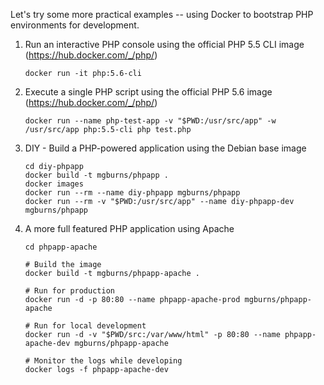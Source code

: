 
Let's try some more practical examples -- using Docker to bootstrap PHP environments for development.

1. Run an interactive PHP console using the official PHP 5.5 CLI image (https://hub.docker.com/_/php/)

	```
	docker run -it php:5.6-cli
	```

2. Execute a single PHP script using the official PHP 5.6 image (https://hub.docker.com/_/php/)

	```
	docker run --name php-test-app -v "$PWD:/usr/src/app" -w /usr/src/app php:5.5-cli php test.php
	```

3. DIY - Build a PHP-powered application using the Debian base image

	```
	cd diy-phpapp
	docker build -t mgburns/phpapp .
	docker images
	docker run --rm --name diy-phpapp mgburns/phpapp
	docker run --rm -v "$PWD:/usr/src/app" --name diy-phpapp-dev mgburns/phpapp
	```

4. A more full featured PHP application using Apache

	```
	cd phpapp-apache

	# Build the image
	docker build -t mgburns/phpapp-apache .

	# Run for production
	docker run -d -p 80:80 --name phpapp-apache-prod mgburns/phpapp-apache

	# Run for local development
	docker run -d -v "$PWD/src:/var/www/html" -p 80:80 --name phpapp-apache-dev mgburns/phpapp-apache

	# Monitor the logs while developing
	docker logs -f phpapp-apache-dev
	```
